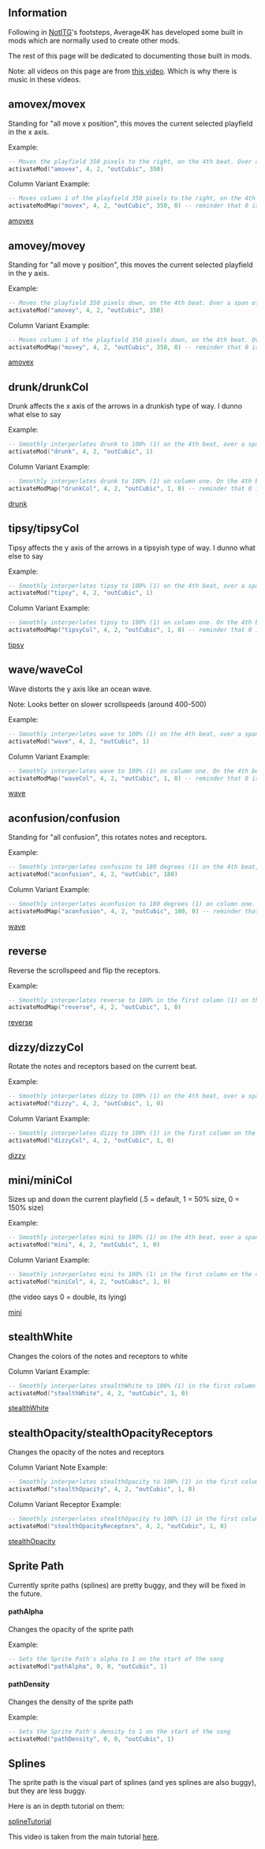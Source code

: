 ## Information
Following in [NotITG](https://www.noti.tg/)'s footsteps, Average4K has developed some built in mods which are normally used to create other mods.

The rest of this page will be dedicated to documenting those built in mods.

Note: all videos on this page are from [this video](https://www.youtube.com/watch?v=5EfC9jMnxh0&feature=youtu.be). Which is why there is music in these videos.

## amovex/movex
Standing for "all move x position", this moves the current selected playfield in the x axis.

Example:
```lua
-- Moves the playfield 350 pixels to the right, on the 4th beat. Over a span of 2 beats in the "outCubic" lerp
activateMod("amovex", 4, 2, "outCubic", 350)
```

Column Variant Example:
```lua
-- Moves column 1 of the playfield 350 pixels to the right, on the 4th beat. Over a span of 2 beats in the "outCubic" lerp
activateModMap("movex", 4, 2, "outCubic", 350, 0) -- reminder that 0 is 1 since the column numbers are 0 index based. 0, 1, 2, 3 for the 4 column numbers.
```

[amovex](_media/amovex.mp4 ':include :type=video controls width=35% muted=true autoplay=true loop=true')

## amovey/movey

Standing for "all move y position", this moves the current selected playfield in the y axis.

Example:
```lua
-- Moves the playfield 350 pixels down, on the 4th beat. Over a span of 2 beats in the "outCubic" lerp
activateMod("amovey", 4, 2, "outCubic", 350)
```

Column Variant Example:
```lua
-- Moves column 1 of the playfield 350 pixels down, on the 4th beat. Over a span of 2 beats in the "outCubic" lerp
activateModMap("movey", 4, 2, "outCubic", 350, 0) -- reminder that 0 is 1 since the column numbers are 0 index based. 0, 1, 2, 3 for the 4 column numbers.
```

[amovex](_media/amovey.mp4 ':include :type=video controls width=35% muted=true autoplay=true loop=true')

## drunk/drunkCol

Drunk affects the x axis of the arrows in a drunkish type of way. I dunno what else to say

Example:
```lua
-- Smoothly interperlates drunk to 100% (1) on the 4th beat, over a span of 2 beats.
activateMod("drunk", 4, 2, "outCubic", 1)
```

Column Variant Example:
```lua
-- Smoothly interperlates drunk to 100% (1) on column one. On the 4th beat, over a span of 2 beats.
activateModMap("drunkCol", 4, 2, "outCubic", 1, 0) -- reminder that 0 is 1 since the column numbers are 0 index based. 0, 1, 2, 3 for the 4 column numbers.
```

[drunk](_media/drunk.mp4 ':include :type=video controls width=35% muted=true autoplay=true loop=true')

## tipsy/tipsyCol

Tipsy affects the y axis of the arrows in a tipsyish type of way. I dunno what else to say

Example:
```lua
-- Smoothly interperlates tipsy to 100% (1) on the 4th beat, over a span of 2 beats.
activateMod("tipsy", 4, 2, "outCubic", 1)
```

Column Variant Example:
```lua
-- Smoothly interperlates tipsy to 100% (1) on column one. On the 4th beat, over a span of 2 beats.
activateModMap("tipsyCol", 4, 2, "outCubic", 1, 0) -- reminder that 0 is 1 since the column numbers are 0 index based. 0, 1, 2, 3 for the 4 column numbers.
```

[tipsy](_media/tipsy.mp4 ':include :type=video controls width=35% muted=true autoplay=true loop=true')

## wave/waveCol

Wave distorts the y axis like an ocean wave.

Note: Looks better on slower scrollspeeds (around 400-500)

Example:
```lua
-- Smoothly interperlates wave to 100% (1) on the 4th beat, over a span of 2 beats.
activateMod("wave", 4, 2, "outCubic", 1)
```

Column Variant Example:
```lua
-- Smoothly interperlates wave to 100% (1) on column one. On the 4th beat, over a span of 2 beats.
activateModMap("waveCol", 4, 2, "outCubic", 1, 0) -- reminder that 0 is 1 since the column numbers are 0 index based. 0, 1, 2, 3 for the 4 column numbers.
```

[wave](_media/wave.mp4 ':include :type=video controls width=35% muted=true autoplay=true loop=true')

## aconfusion/confusion

Standing for "all confusion", this rotates notes and receptors.

Example:
```lua
-- Smoothly interperlates confusion to 180 degrees (1) on the 4th beat, over a span of 2 beats.
activateMod("aconfusion", 4, 2, "outCubic", 180)
```

Column Variant Example:
```lua
-- Smoothly interperlates aconfusion to 180 degrees (1) on column one. On the 4th beat, over a span of 2 beats.
activateModMap("aconfusion", 4, 2, "outCubic", 180, 0) -- reminder that 0 is 1 since the column numbers are 0 index based. 0, 1, 2, 3 for the 4 column numbers.
```

[wave](_media/confusion.mp4 ':include :type=video controls width=35% muted=true autoplay=true loop=true')

## reverse

Reverse the scrollspeed and flip the receptors.

Example:
```lua
-- Smoothly interperlates reverse to 100% in the first column (1) on the 4th beat, over a span of 2 beats.
activateModMap("reverse", 4, 2, "outCubic", 1, 0)
```

[reverse](_media/reverse.mp4 ':include :type=video controls width=35% muted=true autoplay=true loop=true')

## dizzy/dizzyCol

Rotate the notes and receptors based on the current beat.

Example:
```lua
-- Smoothly interperlates dizzy to 100% (1) on the 4th beat, over a span of 2 beats.
activateMod("dizzy", 4, 2, "outCubic", 1, 0)
```

Column Variant Example:
```lua
-- Smoothly interperlates dizzy to 100% (1) in the first column on the 4th beat, over a span of 2 beats.
activateMod("dizzyCol", 4, 2, "outCubic", 1, 0)
```

[dizzy](_media/dizzy.mp4 ':include :type=video controls width=35% muted=true autoplay=true loop=true')

## mini/miniCol

Sizes up and down the current playfield (.5 = default, 1 = 50% size, 0 = 150% size)

Example:
```lua
-- Smoothly interperlates mini to 100% (1) on the 4th beat, over a span of 2 beats.
activateMod("mini", 4, 2, "outCubic", 1, 0)
```

Column Variant Example:
```lua
-- Smoothly interperlates mini to 100% (1) in the first column on the 4th beat, over a span of 2 beats.
activateMod("miniCol", 4, 2, "outCubic", 1, 0)
```
(the video says 0 = double, its lying)

[mini](_media/mini.mp4 ':include :type=video controls width=35% muted=true autoplay=true loop=true')

## stealthWhite

Changes the colors of the notes and receptors to white

Column Variant Example:
```lua
-- Smoothly interperlates stealthWhite to 100% (1) in the first column on the 4th beat, over a span of 2 beats.
activateMod("stealthWhite", 4, 2, "outCubic", 1, 0)
```

[stealthWhite](_media/stealthWhite.mp4 ':include :type=video controls width=35% muted=true autoplay=true loop=true')

## stealthOpacity/stealthOpacityReceptors

Changes the opacity of the notes and receptors

Column Variant Note Example:
```lua
-- Smoothly interperlates stealthOpacity to 100% (1) in the first column on the 4th beat, over a span of 2 beats.
activateMod("stealthOpacity", 4, 2, "outCubic", 1, 0)
```

Column Variant Receptor Example:
```lua
-- Smoothly interperlates stealthOpacity to 100% (1) in the first column on the 4th beat, over a span of 2 beats.
activateMod("stealthOpacityReceptors", 4, 2, "outCubic", 1, 0)
```

[stealthOpacity](_media/stealthOpacity.mp4 ':include :type=video controls width=35% muted=true autoplay=true loop=true')

## Sprite Path

Currently sprite paths (splines) are pretty buggy, and they will be fixed in the future.

#### pathAlpha

Changes the opacity of the sprite path

Example:
```lua
-- Sets the Sprite Path's alpha to 1 on the start of the song
activateMod("pathAlpha", 0, 0, "outCubic", 1)
```

#### pathDensity

Changes the density of the sprite path

Example:
```lua
-- Sets the Sprite Path's density to 1 on the start of the song
activateMod("pathDensity", 0, 0, "outCubic", 1)
```

## Splines

The sprite path is the visual part of splines (and yes splines are also buggy), but they are less buggy.

Here is an in depth tutorial on them:

[splineTutorial](_media/splineTutorial.mp4 ':include :type=video controls width=35%')

This video is taken from the main tutorial [here](https://www.youtube.com/watch?v=5EfC9jMnxh0&feature=youtu.be).